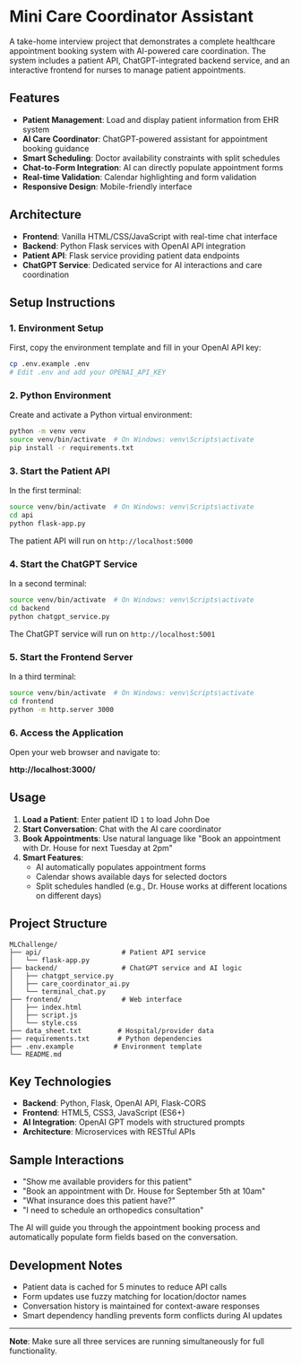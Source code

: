 # Mini Care Coordinator Assistant

A take-home interview project that demonstrates a complete healthcare appointment booking system with AI-powered care coordination. The system includes a patient API, ChatGPT-integrated backend service, and an interactive frontend for nurses to manage patient appointments.

## Features

- **Patient Management**: Load and display patient information from EHR system
- **AI Care Coordinator**: ChatGPT-powered assistant for appointment booking guidance
- **Smart Scheduling**: Doctor availability constraints with split schedules
- **Chat-to-Form Integration**: AI can directly populate appointment forms
- **Real-time Validation**: Calendar highlighting and form validation
- **Responsive Design**: Mobile-friendly interface

## Architecture

- **Frontend**: Vanilla HTML/CSS/JavaScript with real-time chat interface
- **Backend**: Python Flask services with OpenAI API integration
- **Patient API**: Flask service providing patient data endpoints
- **ChatGPT Service**: Dedicated service for AI interactions and care coordination

## Setup Instructions

### 1. Environment Setup

First, copy the environment template and fill in your OpenAI API key:

```bash
cp .env.example .env
# Edit .env and add your OPENAI_API_KEY
```

### 2. Python Environment

Create and activate a Python virtual environment:

```bash
python -m venv venv
source venv/bin/activate  # On Windows: venv\Scripts\activate
pip install -r requirements.txt
```

### 3. Start the Patient API

In the first terminal:

```bash
source venv/bin/activate  # On Windows: venv\Scripts\activate
cd api
python flask-app.py
```

The patient API will run on `http://localhost:5000`

### 4. Start the ChatGPT Service

In a second terminal:

```bash
source venv/bin/activate  # On Windows: venv\Scripts\activate
cd backend
python chatgpt_service.py
```

The ChatGPT service will run on `http://localhost:5001`

### 5. Start the Frontend Server

In a third terminal:

```bash
source venv/bin/activate  # On Windows: venv\Scripts\activate
cd frontend
python -m http.server 3000
```

### 6. Access the Application

Open your web browser and navigate to:

**http://localhost:3000/**

## Usage

1. **Load a Patient**: Enter patient ID `1` to load John Doe
2. **Start Conversation**: Chat with the AI care coordinator
3. **Book Appointments**: Use natural language like "Book an appointment with Dr. House for next Tuesday at 2pm"
4. **Smart Features**: 
   - AI automatically populates appointment forms
   - Calendar shows available days for selected doctors
   - Split schedules handled (e.g., Dr. House works at different locations on different days)

## Project Structure

```
MLChallenge/
├── api/                    # Patient API service
│   └── flask-app.py
├── backend/                # ChatGPT service and AI logic
│   ├── chatgpt_service.py
│   ├── care_coordinator_ai.py
│   └── terminal_chat.py
├── frontend/               # Web interface
│   ├── index.html
│   ├── script.js
│   └── style.css
├── data_sheet.txt         # Hospital/provider data
├── requirements.txt       # Python dependencies
├── .env.example          # Environment template
└── README.md
```

## Key Technologies

- **Backend**: Python, Flask, OpenAI API, Flask-CORS
- **Frontend**: HTML5, CSS3, JavaScript (ES6+)
- **AI Integration**: OpenAI GPT models with structured prompts
- **Architecture**: Microservices with RESTful APIs

## Sample Interactions

- "Show me available providers for this patient"
- "Book an appointment with Dr. House for September 5th at 10am"
- "What insurance does this patient have?"
- "I need to schedule an orthopedics consultation"

The AI will guide you through the appointment booking process and automatically populate form fields based on the conversation.

## Development Notes

- Patient data is cached for 5 minutes to reduce API calls
- Form updates use fuzzy matching for location/doctor names
- Conversation history is maintained for context-aware responses
- Smart dependency handling prevents form conflicts during AI updates

---

**Note**: Make sure all three services are running simultaneously for full functionality.
